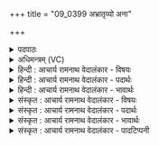 +++
title = "09_0399 अभ्रातृव्यो अना"

+++
<details><summary>पदपाठः</summary>

अ꣣भ्रातृव्यः꣢। अ꣣। भ्रातृव्यः꣢। अ꣣ना꣢। त्वम्। अ꣡ना꣢꣯पिः। अन्। आ꣣पिः। इन्द्र। जनु꣡षा꣢। स꣣ना꣡त्। अ꣣सि। युधा꣢। इत्। आ꣣पित्व꣢म्। इ꣣च्छसे। ३९९।
</details>

<details><summary>अधिमन्त्रम् (VC)</summary>

- इन्द्रः
- सौभरि: काण्व:
- ककुप्
- ऋषभः
- ऐन्द्रं काण्डम्
</details>

<details><summary>हिन्दी : आचार्य रामनाथ वेदालंकार - विषयः</summary>

प्रथम मन्त्र में इन्द्र के शत्रु-रहित होने आदि का वर्णन है।
</details>

<details><summary>हिन्दी : आचार्य रामनाथ वेदालंकार - पदार्थः</summary>

पदार्थान्वय -  हे (इन्द्र) जगत् के उत्पत्ति, स्थिति और प्रलय के कर्ता परमात्मन् ! तुम (सनात्) सनातन काल से (जनुषा) स्वभावतः (अभ्रातृव्यः) शत्रु-रहित, (अना) नेता-रहित और (अनापिः) अबन्धु (असि) हो। (युधा इत्) युद्ध से ही (आपित्वम्)बन्धुत्व को (इच्छसे) चाहते हो, अर्थात् जो आन्तरिक तथा बाह्य देवासुरसंग्रामों में विजयी होता है, उसी के तुम बन्धु होते हो ॥१॥ इस मन्त्र में अना, मना, सना में वृत्त्यनुप्रास अलङ्कार है। ‘त्वम, त्वमि’ में छेकानुप्रास है ॥१॥
</details>

<details><summary>हिन्दी : आचार्य रामनाथ वेदालंकार - भावार्थः</summary>

भावार्थ -  जिससे शत्रुता ठानने का कोई साहस नहीं करता और जिसका नेतृत्व करनेवाला कोई नहीं है, वह महान् जगदीश्वर पुरुषार्थियों का ही बन्धु बनता है, अकर्मण्यों का नहीं ॥१॥
</details>

<details><summary>संस्कृत : आचार्य रामनाथ वेदालंकार - विषयः</summary>

अथेन्द्रनाम्ना परमेश्वरस्य शत्रुरहितत्वादिकं प्रतिपाद्यते।
</details>

<details><summary>संस्कृत : आचार्य रामनाथ वेदालंकार - पदार्थः</summary>

पदार्थान्वय -  हे (इन्द्र) जगदुत्पत्तिस्थितिप्रलयकर्तः परमात्मन् ! त्वम् (सनात्) सनातनकालात् (जनुषा) जन्मना, स्वभावतः इत्यर्थः (अभ्रातृव्यः) निःसपत्नः। ‘व्यन् सपत्ने। अ० ४।१।१४५’ इति भ्रातृशब्दात् सपत्नार्थे व्यन्। ततो नञ्बहुव्रीहौ ‘नञ्सुभ्याम्। अ० ६।२।१७२’ इत्युत्तरपदस्यान्तोदात्तत्वम्। (अना२) अनेतृकः। न विद्यते ना नेता कश्चिद् यस्य सः अना। नृ शब्देन नञ्बहुव्रीहौ ‘नद्यृतश्च। अ० ५।१।१५३’ इति कपि प्राप्ते ‘ऋतश्छन्दसि। अ० ५।१।१५८’ इति प्रतिषेधः। स्वरः पूर्ववत्। (अनापिः) अबन्धुश्च (असि) वर्तसे। अनापिः इति तत्पुरुषो, न बहुव्रीहिः। न आपिः अनापिः। तेनाव्ययपूर्वपदप्रकृतिस्वरः। बहुव्रीहौ तु पूर्ववदन्तोदात्तत्वं प्राप्येत। (युधा इत्) युद्धेनैव (आपित्वम्) बन्धुत्वम् (इच्छसे) कामयसे। आभ्यन्तरे बाह्ये च देवासुरसंग्रामे यो विजेता भवति तस्यैव त्वं बन्धुर्भवसि, न तु पुरुषार्थहीनस्य जनस्येति भावः। इषु इच्छायाम् छन्दस्यात्मनेपदेऽपि प्रयुज्यते३ ॥१॥ अत्र अना, मना, सना इत्यत्र वृत्त्यनुप्रासोऽलङ्कारः। ‘त्वम, त्वमि’ इत्यत्र छेकानुप्रासः ॥१॥
</details>

<details><summary>संस्कृत : आचार्य रामनाथ वेदालंकार - भावार्थः</summary>

भावार्थ -  अशत्रुरनेतृको महान् जगदीश्वरः पुरुषार्थिनामेव बन्धुर्जायते न निष्कर्मणाम् ॥१॥
</details>

<details><summary>संस्कृत : आचार्य रामनाथ वेदालंकार - पादटिप्पनी</summary>

टिप्पनी -   १. ऋ० ८।२१।१३, अथ० २०।११४।१, साम० १३८९। २. अना। अनः प्राणः, तस्मात् तृतीयैकवचनस्य ‘सुपां सुलुक्०। ७।१।३९’ इति पूर्वसवर्णः। अना अनेन प्राणेन हेतुना—इति वि०। नेता यस्य नास्ति सोऽना, स्वयं सर्वस्य नेता—इति भ०। अनेतृकः—इति सा०। ३. अन्यत्रापि यथा—‘अन्यमिच्छस्व सुभगे पतिं मत्’ ऋ० १०।१०।१० इति।
</details>